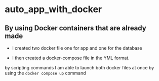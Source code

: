 # auto_app_with_docker

## By using Docker containers that are already made
- I created two docker file 
one for app and one for the database

- I then created a docker-compose file in the YML format.

by scripting commands I am able to launch both docker files at once by using the `docker compose up` command

